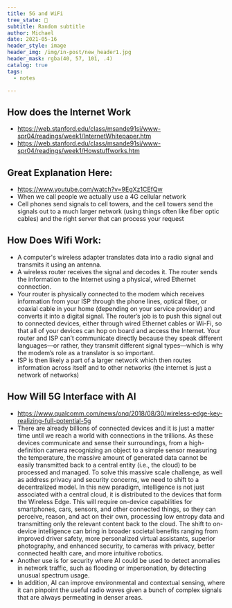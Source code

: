 ```yaml
---
title: 5G and WiFi
tree_state: 🌱
subtitle: Random subtitle
author: Michael
date: 2021-05-16
header_style: image
header_img: /img/in-post/new_header1.jpg
header_mask: rgba(40, 57, 101, .4)
catalog: true
tags:
  - notes

---
```


## How does the Internet Work
- https://web.stanford.edu/class/msande91si/www-spr04/readings/week1/InternetWhitepaper.htm
-  https://web.stanford.edu/class/msande91si/www-spr04/readings/week1/Howstuffworks.htm

## Great Explanation Here:
- https://www.youtube.com/watch?v=9EgXz1CEfQw
- When we call people we actually use a 4G cellular network
- Cell phones send signals to cell towers, and the cell towers send the signals out to a much larger network (using things often like fiber optic cables) and the right server that  can process your request

## How Does Wifi Work:
- A computer's wireless adapter translates data into a radio signal and transmits it using an antenna.
- A wireless router receives the signal and decodes it. The router sends the information to the Internet using a physical, wired Ethernet connection.
- Your router is physically connected to the modem which receives information from your ISP through the phone lines, optical fiber, or coaxial cable in your home (depending on your service provider) and converts it into a digital signal. The router’s job is to push this signal out to connected devices, either through wired Ethernet cables or Wi-Fi, so that all of your devices can hop on board and access the Internet. Your router and ISP can’t communicate directly because they speak different languages—or rather, they transmit different signal types—which is why the modem’s role as a translator is so important.
- ISP is then likely a part of a larger network which then routes information across itself and to other networks (the internet is just a network of networks)

## How Will 5G Interface with AI
- https://www.qualcomm.com/news/onq/2018/08/30/wireless-edge-key-realizing-full-potential-5g
- There are already billions of connected devices and it is just a matter time until we reach a world with connections in the trillions. As these devices communicate and sense their surroundings, from a high-definition camera recognizing an object to a simple sensor measuring the temperature, the massive amount of generated data cannot be easily transmitted back to a central entity (i.e., the cloud) to be processed and managed. To solve this massive scale challenge, as well as address privacy and security concerns, we need to shift to a decentralized model. In this new paradigm, intelligence is not just associated with a central cloud, it is distributed to the devices that form the Wireless Edge. This will require on-device capabilities for smartphones, cars, sensors, and other connected things, so they can perceive, reason, and act on their own, processing low entropy data and transmitting only the relevant content back to the cloud. The shift to on-device intelligence can bring in broader societal benefits ranging from improved driver safety, more personalized virtual assistants, superior photography, and enhanced security, to cameras with privacy, better connected health care, and more intuitive robotics.
 - Another use is for security where AI could be used to detect anomalies in network traffic, such as flooding or impersonation, by detecting unusual spectrum usage.
 - In addition, AI can improve environmental and contextual sensing, where it can pinpoint the useful radio waves given a bunch of complex signals that are always permeating in denser areas.